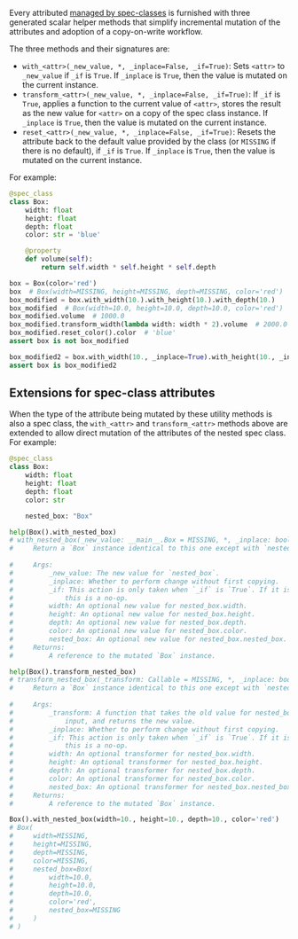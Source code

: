 Every attributed [managed by spec-classes](basic.md#managed-attributes) is
furnished with three generated scalar helper methods that simplify incremental
mutation of the attributes and adoption of a copy-on-write workflow.

The three methods and their signatures are:

  - `with_<attr>(_new_value, *, _inplace=False, _if=True)`:  Sets
    `<attr>` to `_new_value` if `_if` is `True`. If `_inplace` is `True`, then 
    the value is mutated on the current instance.
  - `transform_<attr>(_new_value, *, _inplace=False, _if=True)`: If `_if` is
    `True`, applies a function to the current value of `<attr>`, stores the
    result as the new value for `<attr>` on a copy of the spec class instance.
    If `_inplace` is `True`, then the value is mutated on the current instance.
  - `reset_<attr>(_new_value, *, _inplace=False, _if=True)`: Resets the attribute
    back to the default value provided by the class (or `MISSING` if there is no
    default), if `_if` is `True`. If `_inplace` is `True`, then the value is
    mutated on the current instance.

For example:
```python
@spec_class
class Box:
    width: float
    height: float
    depth: float
    color: str = 'blue'

    @property
    def volume(self):
        return self.width * self.height * self.depth

box = Box(color='red')
box  # Box(width=MISSING, height=MISSING, depth=MISSING, color='red')
box_modified = box.with_width(10.).with_height(10.).with_depth(10.)
box_modified  # Box(width=10.0, height=10.0, depth=10.0, color='red')
box_modified.volume  # 1000.0
box_modified.transform_width(lambda width: width * 2).volume  # 2000.0
box_modified.reset_color().color  # 'blue'
assert box is not box_modified

box_modified2 = box.with_width(10., _inplace=True).with_height(10., _inplace=True).with_depth(10., _inplace=True)
assert box is box_modified2
```

## Extensions for spec-class attributes

When the type of the attribute being mutated by these utility methods is also a
spec class, the `with_<attr>` and `transform_<attr>` methods above are extended
to allow direct mutation of the attributes of the nested spec class. For
example:

```python
@spec_class
class Box:
    width: float
    height: float
    depth: float
    color: str

    nested_box: "Box"

help(Box().with_nested_box)
# with_nested_box(_new_value: __main__.Box = MISSING, *, _inplace: bool = False, _if: bool = True, width: float = None, height: float = None, depth: float = None, color: str = None, nested_box: __main__.Box = None) method of __main__.Box instance
#     Return a `Box` instance identical to this one except with `nested_box` or its attributes mutated.
    
#     Args:
#         _new_value: The new value for `nested_box`.
#         _inplace: Whether to perform change without first copying.
#         _if: This action is only taken when `_if` is `True`. If it is `False`,
#             this is a no-op.
#         width: An optional new value for nested_box.width.
#         height: An optional new value for nested_box.height.
#         depth: An optional new value for nested_box.depth.
#         color: An optional new value for nested_box.color.
#         nested_box: An optional new value for nested_box.nested_box.
#     Returns:
#         A reference to the mutated `Box` instance.

help(Box().transform_nested_box)
# transform_nested_box(_transform: Callable = MISSING, *, _inplace: bool = False, _if: bool = True, width: float = None, height: float = None, depth: float = None, color: str = None, nested_box: __main__.Box = None) method of __main__.Box instance
#     Return a `Box` instance identical to this one except with `nested_box` or its attributes transformed.
    
#     Args:
#         _transform: A function that takes the old value for nested_box as
#             input, and returns the new value.
#         _inplace: Whether to perform change without first copying.
#         _if: This action is only taken when `_if` is `True`. If it is `False`,
#             this is a no-op.
#         width: An optional transformer for nested_box.width.
#         height: An optional transformer for nested_box.height.
#         depth: An optional transformer for nested_box.depth.
#         color: An optional transformer for nested_box.color.
#         nested_box: An optional transformer for nested_box.nested_box.
#     Returns:
#         A reference to the mutated `Box` instance.

Box().with_nested_box(width=10., height=10., depth=10., color='red')
# Box(
#     width=MISSING,
#     height=MISSING,
#     depth=MISSING,
#     color=MISSING,
#     nested_box=Box(
#         width=10.0,
#         height=10.0,
#         depth=10.0,
#         color='red',
#         nested_box=MISSING
#     )
# )

```
